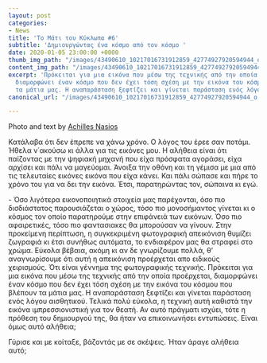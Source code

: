 ```yaml
---
layout: post
categories:
- News
title: 'Το Μάτι του Κύκλωπα #6'
subtitle: 'Δημιουργώντας ένα κόσμο από τον κόσμο '
date: 2020-01-05 23:00:00 +0000
thumb_img_path: "/images/43490610_10217016731912859_42774927920594944_o.jpg"
content_img_path: "/images/43490610_10217016731912859_42774927920594944_o.jpg"
excerpt: 'Πρόκειται για μια εικόνα που μέσω της τεχνικής από την οποία προέρχεται,
  διαμορφώνει έναν κόσμο που δεν έχει τόση σχέση με την εικόνα του κόσμου που βλέπουν
  τα μάτια μας. Η αναπαράσταση ξεφτίζει και γίνεται παράσταση ενός λόγου αισθητικού. '
canonical_url: "/images/43490610_10217016731912859_42774927920594944_o.jpg"

---
```

Photo and text by <a href="https://anikon.org/" target="blank">Achilles Nasios</a>

Κατάλαβα ότι δεν έπρεπε να χάνω χρόνο. Ο λόγος του έρεε σαν ποτάμι. Ήθελα ν΄ακούσω κι άλλα για τις εικόνες μου. Η αλήθεια είναι ότι παίζοντας με την ψηφιακή μηχανή που είχα πρόσφατα αγοράσει, είχα αρχίσει και πάλι να μαγεύομαι. Άνοιξα την οθόνη και τη γέμισα με μια από τις τελευταίες εικόνες εικόνα που είχα κάνει. Και πάλι σώπασε και πήρε το χρόνο του για να δει την εικόνα. Έτσι, παρατηρώντας τον, σώπαινα κι εγώ.

\- Όσο λιγότερα εικονοποιητικά στοιχεία μας παρέχονται, όσο πιο δισδιάστατος παρουσιάζεται ο χώρος, τόσο πιο μονοσήμαντος γίνεται κι ο κόσμος τον οποίο παρατηρούμε στην επιφάνειά των εικόνων. Όσο πιο αφαιρετικές, τόσο πιο φαντασιακες θα μπορούσαν να γίνουν. Στην προκείμενη περίπτωση, η συγκεκριμένη φωτογραφική απεικόνιση θυμίζει ζωγραφιά κι έτσι συνήθως αυτόματα, το ενδιαφέρον μας θα στραφεί στο χρώμα. Εύκολα βέβαια, ακόμη κι αν δε γνωρίζουμε πολλά, θ’ αναγνωρίσουμε ότι αυτή η απεικόνιση προέρχεται απο ειδικούς χειρισμούς. Ότι είναι γέννημα της φωτογραφικής τεχνικής. Πρόκειται για μια εικόνα που μέσω της τεχνικής από την οποία προέρχεται, διαμορφώνει έναν κόσμο που δεν έχει τόση σχέση με την εικόνα του κόσμου που βλέπουν τα μάτια μας. Η αναπαράσταση ξεφτίζει και γίνεται παράσταση ενός λόγου αισθητικού. Τελικά πολύ εύκολα, η τεχνική αυτή καθιστά την εικόνα ιμπρεσσιονιστική για τον θεατή. Αν αυτό πράγματι ισχύει, τότε η πρόθεση του δημιουργού της, θα ήταν να επικοινωνήσει εντυπώσεις. Είναι όμως αυτό αλήθεια;

Γύρισε και με κοίταξε, βάζοντάς με σε σκέψεις. Ήταν άραγε αλήθεια αυτό;